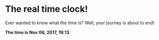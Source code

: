# The real time clock!

Ever wanted to know what the time is? Well, your journey is about to end!

**The time is Nov 06, 2017, 19:13**